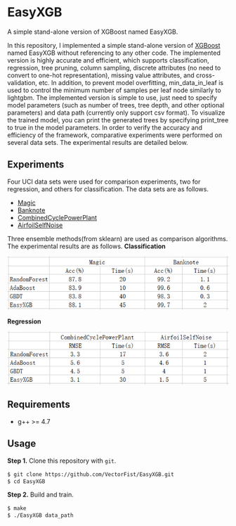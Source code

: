 # EasyXGB
A simple stand-alone version of XGBoost named EasyXGB.


In this repository, I implemented a simple stand-alone version of [XGBoost](https://arxiv.org/pdf/1603.02754.pdf) named EasyXGB without referencing to any other code. The implemented version is highly accurate and efficient, which supports classification, regression, tree pruning, column sampling, discrete attributes (no need to convert to one-hot representation), missing value attributes, and cross-validation, etc. In addition, to prevent model overfitting, min_data_in_leaf is used to control the minimum number of samples per leaf node similarly to lightgbm.  The implemented version is simple to use, just need to specify model parameters (such as number of trees, tree depth, and other optional parameters) and data path (currently only support csv format). To visualize the trained model, you can print the generated trees by specifying print_tree to true in the model parameters. In order to verify the accuracy and efficiency of the framework, comparative experiments were performed on several data sets. The experimental results are detailed below.


## Experiments
Four UCI data sets were used for comparison experiments, two for regression, and others for classification. The data sets are as follows.
- [Magic](http://archive.ics.uci.edu/ml/datasets/MAGIC+Gamma+Telescope)
- [Banknote](http://archive.ics.uci.edu/ml/datasets/banknote+authentication)
- [CombinedCyclePowerPlant](http://archive.ics.uci.edu/ml/datasets/Combined+Cycle+Power+Plant)
- [AirfoilSelfNoise](http://archive.ics.uci.edu/ml/datasets/Airfoil+Self-Noise)

Three ensemble methods(from sklearn) are used as comparison algorithms. The experimental results are as follows.
**Classification**

![accuracy](figures/acc.PNG)

**Regression**

![rmse](figures/rmse.PNG)

## Requirements
- g++ >= 4.7

## Usage
**Step 1.** 
Clone this repository with ``git``.
```
$ git clone https://github.com/VectorFist/EasyXGB.git
$ cd EasyXGB
```

**Step 2.** 
Build and train.
```
$ make
$ ./EasyXGB data_path
```
